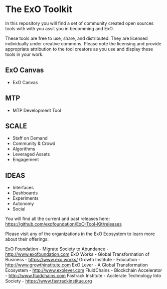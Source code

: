 # The ExO Toolkit

In this repository you will find a set of community created open sources tools with with you assit you in becomming and ExO.

These tools are free to use, share, and distributed. They are licensed individually under creative commons. Please note the licensing and provide appropriate attribution to the tool creators as you use and display these tools in your work.

## ExO Canvas
- ExO Canvas

## MTP
- MTP Development Tool

## SCALE
- Staff on Demand
- Community & Crowd
- Algorithms
- Leveraged Assets
- Engagement

## IDEAS
- Interfaces
- Dashboards
- Experiments
- Autonomy
- Social

You will find all the current and past releases here:
https://github.com/exofoundation/ExO-Tool-Kit/releases

Please visit any of the organizations in the ExO Ecosystem to learn more about their offerings:

ExO Foundation - Migrate Society to Abundance - http://www.exofoundation.com
ExO Works - Global Transformation of Business - https://www.exo.works/
Growth Institute - Education - http://www.growthinstitute.com
ExO Lever - A Global Transformation Ecosystem - http://www.exolever.com
FluidChains - Blockchain Accelerator - http://www.fluidchains.com
Fastrack Institute - Acclerate Technology Into Society - https://www.fastrackinstitue.org

